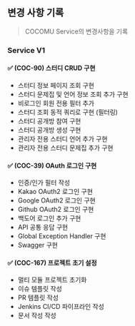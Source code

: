 ## 변경 사항 기록

> COCOMU Service의 변경사항을 기록

### Service V1

#### ✅ (COC-90) 스터디 CRUD 구현

- 스터디 정보 페이지 조회 구현
- 스터디 문제집 및 언어 정보 조회 추가 구현
- 비로그인 회원 전용 필터 추가
- 스터디 조회 동적 쿼리로 구현 (필터링)
- 스터디 공개방 참여 구현
- 스터디 공개방 생성 구현
- 관리자 전용 스터디 언어 추가 구현
- 관리자 전용 스터디 문제집 추가 구현

#### ✅ (COC-39) OAuth 로그인 구현

- 인증/인가 필터 작성
- Kakao OAuth2 로그인 구현
- Google OAuth2 로그인 구현
- Github OAuth2 로그인 구현
- 백도어 로그인 추가 구현
- API 공통 응답 구현
- Global Exception Handler 구현
- Swagger 구현

#### ✅ (COC-167) 프로젝트 초기 설정

- 멀티 모듈 프로젝트 초기화
- 이슈 템플릿 작성
- PR 템플릿 작성
- Jenkins CI/CD 파이프라인 작성
- 문서 작성 작성
